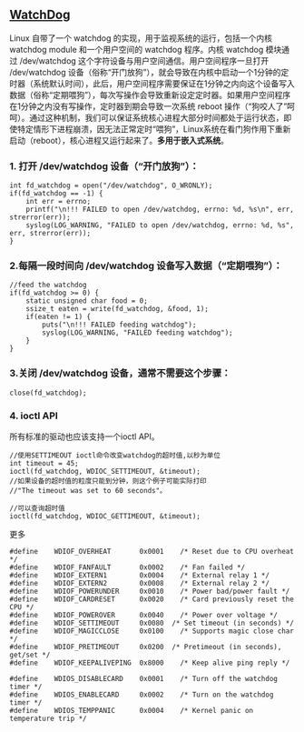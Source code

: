 ## [WatchDog](http://blog.csdn.net/liigo/article/details/9227205) 

Linux 自带了一个 watchdog 的实现，用于监视系统的运行，包括一个内核 watchdog module 和一个用户空间的 watchdog 程序。内核 watchdog 模块通过 /dev/watchdog 这个字符设备与用户空间通信。用户空间程序一旦打开 /dev/watchdog 设备（俗称“开门放狗”），就会导致在内核中启动一个1分钟的定时器（系统默认时间），此后，用户空间程序需要保证在1分钟之内向这个设备写入数据（俗称“定期喂狗”），每次写操作会导致重新设定定时器。如果用户空间程序在1分钟之内没有写操作，定时器到期会导致一次系统 reboot 操作（“狗咬人了”呵呵）。通过这种机制，我们可以保证系统核心进程大部分时间都处于运行状态，即使特定情形下进程崩溃，因无法正常定时“喂狗”，Linux系统在看门狗作用下重新启动（reboot），核心进程又运行起来了。**多用于嵌入式系统**。

### 1. 打开 /dev/watchdog 设备（“开门放狗”）：

	int fd_watchdog = open("/dev/watchdog", O_WRONLY);  
	if(fd_watchdog == -1) {  
	    int err = errno;  
	    printf("\n!!! FAILED to open /dev/watchdog, errno: %d, %s\n", err, strerror(err));  
	    syslog(LOG_WARNING, "FAILED to open /dev/watchdog, errno: %d, %s", err, strerror(err));  
	}  

### 2.每隔一段时间向 /dev/watchdog 设备写入数据（“定期喂狗”）：

	//feed the watchdog  
	if(fd_watchdog >= 0) {  
	    static unsigned char food = 0;  
	    ssize_t eaten = write(fd_watchdog, &food, 1);  
	    if(eaten != 1) {  
	        puts("\n!!! FAILED feeding watchdog");  
	        syslog(LOG_WARNING, "FAILED feeding watchdog");  
	    }  
	}  

### 3.关闭 /dev/watchdog 设备，通常不需要这个步骤：

	close(fd_watchdog);  

### 4. ioctl API
所有标准的驱动也应该支持一个ioctl API。

	//使用SETTIMEOUT ioctl命令改变watchdog的超时值,以秒为单位
	int timeout = 45;
	ioctl(fd_watchdog, WDIOC_SETTIMEOUT, &timeout);
	//如果设备的超时值的粒度只能到分钟，则这个例子可能实际打印
	//"The timeout was set to 60 seconds"。

	//可以查询超时值
	ioctl(fd_watchdog, WDIOC_GETTIMEOUT, &timeout);


更多

	#define    WDIOF_OVERHEAT       0x0001    /* Reset due to CPU overheat */
	#define    WDIOF_FANFAULT       0x0002    /* Fan failed */
	#define    WDIOF_EXTERN1        0x0004    /* External relay 1 */
	#define    WDIOF_EXTERN2        0x0008    /* External relay 2 */
	#define    WDIOF_POWERUNDER     0x0010    /* Power bad/power fault */
	#define    WDIOF_CARDRESET      0x0020    /* Card previously reset the CPU */
	#define    WDIOF_POWEROVER      0x0040    /* Power over voltage */
	#define    WDIOF_SETTIMEOUT     0x0080  /* Set timeout (in seconds) */
	#define    WDIOF_MAGICCLOSE     0x0100    /* Supports magic close char */
	#define    WDIOF_PRETIMEOUT     0x0200  /* Pretimeout (in seconds), get/set */
	#define    WDIOF_KEEPALIVEPING  0x8000    /* Keep alive ping reply */
	
	#define    WDIOS_DISABLECARD    0x0001    /* Turn off the watchdog timer */
	#define    WDIOS_ENABLECARD     0x0002    /* Turn on the watchdog timer */
	#define    WDIOS_TEMPPANIC      0x0004    /* Kernel panic on temperature trip */